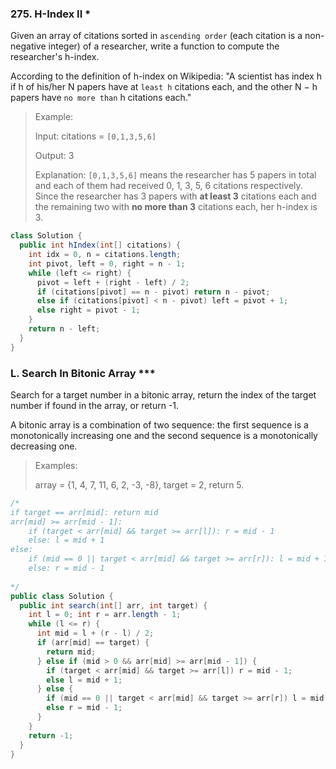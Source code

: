 ### 275. H-Index II *
Given an array of citations sorted in `ascending order` (each citation is a non-negative integer) of a researcher, write a function to compute the researcher's h-index.

According to the definition of h-index on Wikipedia: "A scientist has index h if h of his/her N papers have at `least h` citations each, and the other N − h papers have `no more than` h citations each."

> Example:
>
> Input: citations = `[0,1,3,5,6]`
>
> Output: 3 
>
> Explanation: `[0,1,3,5,6]` means the researcher has 5 papers in total and each of them had 
             received 0, 1, 3, 5, 6 citations respectively. 
             Since the researcher has 3 papers with **at least 3** citations each and the remaining 
             two with **no more than 3** citations each, her h-index is 3.

```java
class Solution {
  public int hIndex(int[] citations) {
    int idx = 0, n = citations.length;
    int pivot, left = 0, right = n - 1;
    while (left <= right) {
      pivot = left + (right - left) / 2;
      if (citations[pivot] == n - pivot) return n - pivot;
      else if (citations[pivot] < n - pivot) left = pivot + 1;
      else right = pivot - 1;
    }
    return n - left;
  }
}

```

### L. Search In Bitonic Array ***
Search for a target number in a bitonic array, return the index of the target number if found in the array, or return -1.

A bitonic array is a combination of two sequence: the first sequence is a monotonically increasing one and the second sequence is a monotonically decreasing one.

> Examples:
>
> array = {1, 4, 7, 11, 6, 2, -3, -8}, target = 2, return 5.

```java
/*
if target == arr[mid]: return mid
arr[mid] >= arr[mid - 1]:
    if (target < arr[mid] && target >= arr[l]): r = mid - 1
    else: l = mid + 1
else:
    if (mid == 0 || target < arr[mid] && target >= arr[r]): l = mid + 1
    else: r = mid - 1
  
*/
public class Solution {
  public int search(int[] arr, int target) {
    int l = 0; int r = arr.length - 1;
    while (l <= r) {
      int mid = l + (r - l) / 2;
      if (arr[mid] == target) {
        return mid;
      } else if (mid > 0 && arr[mid] >= arr[mid - 1]) {
        if (target < arr[mid] && target >= arr[l]) r = mid - 1;
        else l = mid + 1;
      } else {
        if (mid == 0 || target < arr[mid] && target >= arr[r]) l = mid + 1;
        else r = mid - 1;
      }
    }
    return -1;
  }
}
```